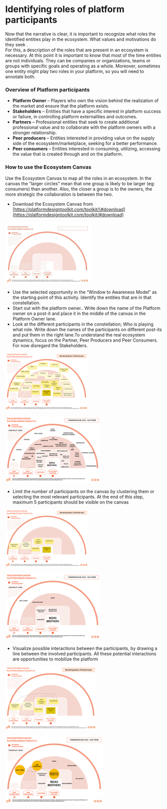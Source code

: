 # Identifying roles of platform participants

Now that the narrative is clear, it is important to recognize what roles the identified entities play in the ecosystem. What values and motivations do they seek .  
For this, a description of the roles that are present in an ecosystem is necessary. At this point it is important to know that most of the time entities are not individuals. They can be companies or organizations, teams or groups with specific goals and operating as a whole. Moreover, sometimes one entity might play two roles in your platform, so you will need to annotate both.

### Overview of **Platform participants** 

* **Platform Owner** – Players who own the vision behind the realization of the market and ensure that the platform exists.
* **Stakeholders** – Entities that have a specific interest in platform success or failure, in controlling platform externalities and outcomes.
* **Partners** – Professional entities that seek to create additional professional value and to collaborate with the platform owners with a stronger relationship.
* **Peer producers** – Entities interested in providing value on the supply side of the ecosystem/marketplace, seeking for a better performance.
* **Peer consumers** – Entities interested in consuming, utilizing, accessing the value that is created through and on the platform.

### How to use the Ecosystem Canvas

Use the Ecosystem Canvas to map all the roles in an ecosystem. In the canvas the “larger circles” mean that one group is likely to be larger \(eg: consumers\) than another. Also, the closer a group is to the owners, the more strategic the collaboration is between the two.

* Download the Ecosystem Canvas from [https://platformdesigntoolkit.com/toolkit/\#download](https://platformdesigntoolkit.com/toolkit/#download)

![](../.gitbook/assets/image%20%2825%29.png)

* Use the selected opportunity in the “Window to Awareness Model” as the starting point of this activity. Identify the entities that are in that constellation.
* Start out with the platform owner.. Write down the name of the Platform owner on a post-it and place it in the middle of the canvas in the Platform Owner lane.
* Look at the different participants in the constellation; Who is playing what role. Write down the names of the participants on different post-its and put them in the right lane.To understand the real ecosystem dynamics, focus on the Partner, Peer Producers and Peer Consumers. For now disregard the Stakeholders.

![](../.gitbook/assets/image%20%2816%29.png)

![](../.gitbook/assets/image%20%2828%29.png)

* Limit the number of participants on the canvas by clustering them or selecting the most relevant participants. At the end of this step, maximum 5 participants should be visible on the canvas 

![](../.gitbook/assets/image%20%2831%29.png)

![](../.gitbook/assets/image%20%2822%29.png)

* Visualize possible interactions between the participants, by drawing a line between the involved participants.  All these potential interactions are opportunities to mobilize the platform

![](../.gitbook/assets/image%20%2810%29.png)

![](../.gitbook/assets/image.png)

